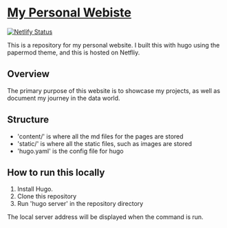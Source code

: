 # [My Personal Webiste](https://seungjunpark.com) 

[![Netlify Status](https://api.netlify.com/api/v1/badges/6a0c1d04-7d3b-4316-a817-e0d07bc829a3/deploy-status)](https://app.netlify.com/sites/seungjunpark/deploys)

This is a repository for my personal website. I built this with hugo using the papermod theme, and this is hosted on Netfliy.

## Overview 
The primary purpose of this website is to showcase my projects, as well as document my journey in the data world.

## Structure
- 'content/' is where all the md files for the pages are stored
- 'static/' is where all the static files, such as images are stored
- 'hugo.yaml' is the config file for hugo

## How to run this locally
1. Install Hugo. 
2. Clone this repository 
3. Run 'hugo server' in the repository directory 

The local server address will be displayed when the command is run.
